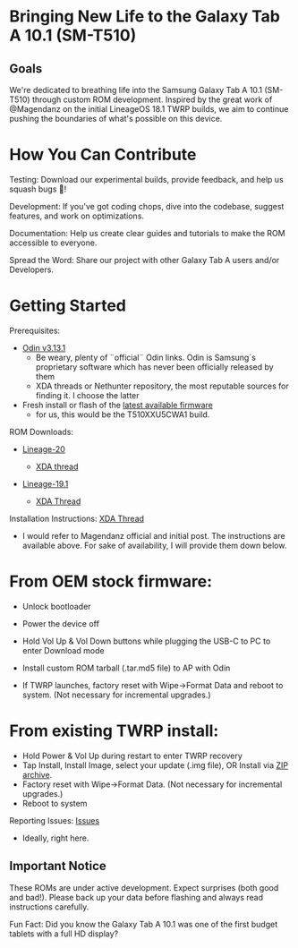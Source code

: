 # Bringing New Life to the Galaxy Tab A 10.1 (SM-T510)
## Goals

We're dedicated to breathing life into the Samsung Galaxy Tab A 10.1 (SM-T510) through custom ROM development. Inspired by the great work of @Magendanz on the initial LineageOS 18.1 TWRP builds, we aim to continue pushing the boundaries of what's possible on this device.

# How You Can Contribute

Testing: Download our experimental builds, provide feedback, and help us squash bugs 🐛!

Development: If you've got coding chops, dive into the codebase, suggest features, and work on optimizations.

Documentation: Help us create clear guides and tutorials to make the ROM accessible to everyone.

Spread the Word: Share our project with other Galaxy Tab A users and/or Developers.

# Getting Started

Prerequisites:
- [Odin v3.13.1](https://build.nethunter.com/samsung-tools/)
  - Be weary, plenty of ¨official¨ Odin links. Odin is Samsung´s proprietary software which has never been officially released by them
  - XDA threads or Nethunter repository, the most reputable sources for finding it. I choose the latter
- Fresh install or flash of the [latest available firmware](https://samfw.com/firmware/SM-T510/)
  - for us, this would be the T510XXU5CWA1 build.
 
ROM Downloads: 
- [Lineage-20](https://github.com/gta3xlwifi-dev/android_device_samsung_gta3xlwifi/releases/tag/20.0-20230901)
  - [XDA thread](https://xdaforums.com/t/rom-sm-t510-unofficial-lineageos-20-0-for-galaxy-tab-a-10-1-2019.4623077/)
 
- [Lineage-19.1](https://github.com/gta3xlwifi-dev/android_device_samsung_gta3xlwifi/releases/tag/19.1-20230403)
  - [XDA Thread](https://xdaforums.com/t/rom-sm-t510-unofficial-lineageos-19-1-for-galaxy-tab-a-10-1-2019.4494595/)
 

Installation Instructions: 
[XDA Thread](https://xdaforums.com/t/rom-sm-t510-unofficial-lineageos-20-0-for-galaxy-tab-a-10-1-2019.4623077/)
- I would refer to Magendanz official and initial post. The instructions are available above. For sake of availability, I will provide them down below.

# From OEM stock firmware:
- Unlock bootloader
- Power the device off
- Hold Vol Up & Vol Down buttons while plugging the USB-C to PC to enter Download mode
 
- Install custom ROM tarball (.tar.md5 file) to AP with Odin
- If TWRP launches, factory reset with Wipe->Format Data and reboot to system. (Not necessary for incremental upgrades.)

# From existing TWRP install:
- Hold Power & Vol Up during restart to enter TWRP recovery
- Tap Install, Install Image, select your update (.img file), OR Install via [ZIP archive](https://github.com/gta3xlwifi-dev/android_device_samsung_gta3xlwifi/releases/tag/20.0-20230901). 
- Factory reset with Wipe->Format Data. (Not necessary for incremental upgrades.)
- Reboot to system

Reporting Issues: [Issues](https://github.com/gta3xlwifi-dev/.github/issues)
- Ideally, right here.

## Important Notice

These ROMs are under active development. Expect surprises (both good and bad!).  Please back up your data before flashing and always read instructions carefully.


Fun Fact: Did you know the Galaxy Tab A 10.1 was one of the first budget tablets with a full HD display? 
